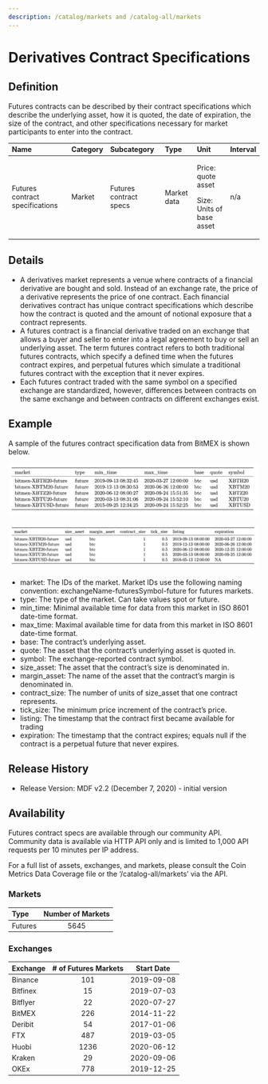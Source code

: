 ```yaml
---
description: /catalog/markets and /catalog-all/markets
---
```


# Derivatives Contract Specifications

## **Definition**

Futures contracts can be described by their contract specifications which describe the underlying asset, how it is quoted, the date of expiration, the size of the contract, and other specifications necessary for market participants to enter into the contract. 

<table>
  <thead>
    <tr>
      <th style="text-align:left"><b>Name</b>
      </th>
      <th style="text-align:left"><b>Category</b>
      </th>
      <th style="text-align:left"><b>Subcategory</b>
      </th>
      <th style="text-align:left"><b>Type</b>
      </th>
      <th style="text-align:left"><b>Unit</b>
      </th>
      <th style="text-align:left"><b>Interval</b>
      </th>
    </tr>
  </thead>
  <tbody>
    <tr>
      <td style="text-align:left">Futures contract specifications</td>
      <td style="text-align:left">Market</td>
      <td style="text-align:left">Futures contract specs</td>
      <td style="text-align:left">Market data</td>
      <td style="text-align:left">
        <p>Price: quote asset</p>
        <p>Size: Units of base asset</p>
      </td>
      <td style="text-align:left">n/a</td>
    </tr>
  </tbody>
</table>

## Details

* A derivatives market represents a venue where contracts of a financial derivative are bought and sold.  Instead of an exchange rate, the price of a derivative represents the price of one contract.  Each financial derivatives contract has unique contract specifications which describe how the contract is quoted and the amount of notional exposure that a contract represents.  
* A futures contract is a financial derivative traded on an exchange that allows a buyer and seller to enter into a legal agreement to buy or sell an underlying asset. The term futures contract refers to both traditional futures contracts, which specify a defined time when the futures contract expires, and perpetual futures which simulate a traditional futures contract with the exception that it never expires.
* Each futures contract traded with the same symbol on a specified exchange are standardized, however, differences between contracts on the same exchange and between contracts on different exchanges exist. 

## **Example**

A sample of the futures contract specification data from BitMEX is shown below. 

![](../.gitbook/assets/0%20%282%29.png)

![Source: CM Market Data Feed](../.gitbook/assets/1.png)

* market:  The IDs of the market.  Market IDs use the following naming convention:  exchangeName-futuresSymbol-future for futures markets. 
* type: The type of the market. Can take values spot or future.
* min\_time:  Minimal available time for data from this market in ISO 8601 date-time format.
* max\_time:  Maximal available time for data from this market in ISO 8601 date-time format.
* base:  The contract’s underlying asset.
* quote:  The asset that the contract’s underlying asset is quoted in.
* symbol: The exchange-reported contract symbol.
* size\_asset: The asset that the contract’s size is denominated in.
* margin\_asset:  The name of the asset that the contract’s margin is denominated in.
* contract\_size:   The number of units of size\_asset that one contract represents. 
* tick\_size:  The minimum price increment of the contract’s price.
* listing:  The timestamp that the contract first became available for trading
* expiration:  The timestamp that the contract expires; equals null if the contract is a perpetual future that never expires.

## Release History

* Release Version: MDF v2.2 \(December 7, 2020\) - initial version

## **Availability**

Futures contract specs are available through our community API.  Community data is available via HTTP API only and is limited to 1,000 API requests per 10 minutes per IP address. 

For a full list of assets, exchanges, and markets, please consult the Coin Metrics Data Coverage file or the ‘/catalog-all/markets’ via the API.

### Markets

| Type | Number of Markets |
| :--- | :---: |
| Futures | 5645 |

### Exchanges

| Exchange | \# of Futures Markets | Start Date |
| :--- | :---: | :---: |
| Binance | 101 | 2019-09-08 |
| Bitfinex | 15 | 2019-07-03 |
| Bitflyer | 22 | 2020-07-27 |
| BitMEX | 226 | 2014-11-22 |
| Deribit | 54 | 2017-01-06 |
| FTX | 487 | 2019-03-05 |
| Huobi | 1236 | 2020-06-12 |
| Kraken | 29 | 2020-09-06 |
| OKEx | 778 | 2019-12-25 |

